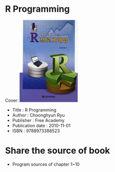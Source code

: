 # R Programming

Cover: 
![alt text](https://github.com/choonghyunryu/R-Programming/blob/master/Cover.jpeg "Cover Image")

* Title : R Programming
* Author : Choonghyun Ryu
* Publisher : Free Academy
* Publication date : 2010-11-01
* ISBN : 9788973388523

# Share the source of book
* Program sources of chapter 1~10 